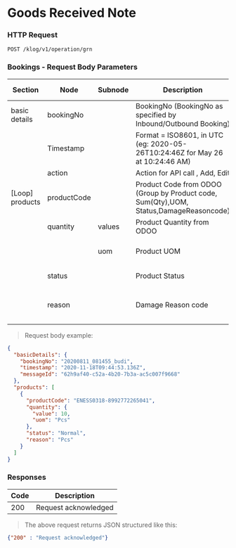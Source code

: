# Goods Received Note

### HTTP Request

`POST /klog/v1/operation/grn`

### Bookings - Request Body Parameters

| Section | Node   | Subnode  | Description | Map to Odoo | Expected Value | Required | 
| ----- | ------| ------| ---------------------------------| ------------------ | ----| --- | 
| basic details| bookingNo || BookingNo (BookingNo as specified by Inbound/Outbound Booking)|Booking No |Alphanumeric| Yes | 
| | Timestamp |  | Format = ISO8601, in UTC (eg: 2020-05-26T10:24:46Z for May 26 at 10:24:46 AM) | GRN datetime| Alphanumeric| Yes|
| | action | | Action for API call , Add, Edit | fixed | Add | Yes
| [Loop] products|productCode| |Product Code from ODOO (Group by Product code, Sum(Qty),UOM, Status,DamageReasoncode)|Product Code|Alphanumeric|Yes
||quantity|values|Product Quantity from ODOO| Product Quantity | Numeric | Yes
|||uom|Product UOM|Product booking UOM|Text | Yes
||status||Product Status|Product Status|Normal/Damage|
||reason ||Damage Reason code|Product Damage Reason Code|


> Request body example:

```json
{
  "basicDetails": {
    "bookingNo": "20200811_081455_budi",
    "timestamp": "2020-11-18T09:44:53.136Z",
    "messageId": "62h9af40-c52a-4b20-7b3a-ac5c007f9668"
  },
  "products": [
    {
      "productCode": "ENESS0318-8992772265041",
      "quantity": {
        "value": 10,
        "uom": "Pcs"
      },
      "status": "Normal",
      "reason": "Pcs"
    }
  ]
}
```
### Responses 

|Code| Description 
|----|---------------------
| 200| Request acknowledged 


> The above request returns JSON structured like this:

```json 
{"200" : "Request acknowledged"}
```
